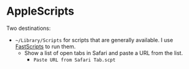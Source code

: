 # AppleScripts

Two destinations:

- `~/Library/Scripts` for scripts that are generally available. I use [FastScripts][] to run them.
  - Show a list of open tabs in Safari and paste a URL from the list.
    - `Paste URL from Safari Tab.scpt`

[FastScripts]: https://red-sweater.com/fastscripts/ "FastScripts software by Red Sweater"
